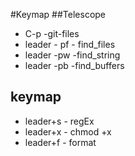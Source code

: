 #Keymap
##Telescope
- C-p -git-files
- leader - pf - find_files
- leader -pw -find_string
- leader -pb -find_buffers
## keymap
- leader+s - regEx
- leader+x - chmod +x
- leader+f - format
